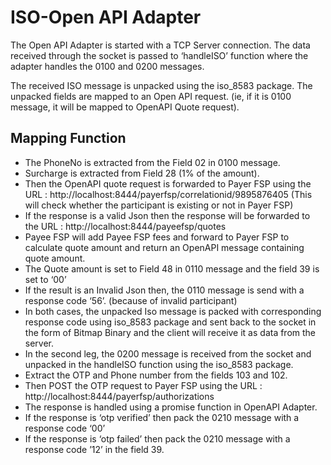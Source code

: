 # ISO-Open API Adapter

The	Open API Adapter is started with a TCP Server connection. The data received through the socket is passed to ‘handleISO’ function where the adapter handles the 0100 and 0200 messages.

The received ISO message is unpacked using the iso_8583 package. The unpacked fields are mapped to an Open API request. (ie, if it is 0100 message, it will be mapped to OpenAPI Quote request). 

## Mapping Function

- The PhoneNo is extracted from the Field 02 in 0100 message.
- Surcharge is extracted from Field 28 (1% of the amount).
- Then the OpenAPI quote request is  forwarded to Payer FSP using the URL : http://localhost:8444/payerfsp/correlationid/9895876405 (This will  check whether the participant is existing or not in  Payer FSP)
- If the response is a valid Json then the response will be forwarded to the URL : http://localhost:8444/payeefsp/quotes
- Payee FSP will add Payee FSP fees and forward to Payer FSP to calculate quote amount and return an OpenAPI message containing quote amount.
- The Quote amount is set to Field 48 in 0110 message and the field 39 is set to ‘00’
- If the result is an Invalid Json then, the 0110 message is send with a response code ‘56’. (because of invalid participant)
- In both cases, the unpacked Iso message is packed with corresponding response code using iso_8583 package and sent back to the socket in the form of Bitmap Binary and the client will receive it as data from the server.
- In the second leg, the 0200 message is received from the socket and unpacked in the handleISO function using the iso_8583 package.
- Extract the OTP and Phone number from the fields 103 and 102.
- Then POST the OTP request to Payer FSP using the URL : http://localhost:8444/payerfsp/authorizations
- The response is handled using a promise function in OpenAPI Adapter.
- If the response is ‘otp verified’ then pack the 0210 message with a response code ‘00’
- If the response is ‘otp failed’ then pack the 0210 message with a response code ’12’ in the field 39.



